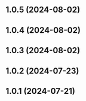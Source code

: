 ## 1.0.5 (2024-08-02)

## 1.0.4 (2024-08-02)

## 1.0.3 (2024-08-02)

## 1.0.2 (2024-07-23)

## 1.0.1 (2024-07-21)

